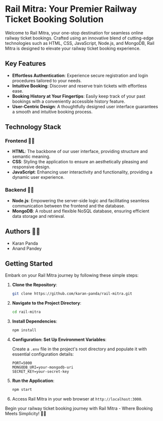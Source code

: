 # Rail Mitra: Your Premier Railway Ticket Booking Solution

Welcome to Rail Mitra, your one-stop destination for seamless online railway ticket bookings. Crafted using an innovative blend of cutting-edge technologies such as HTML, CSS, JavaScript, Node.js, and MongoDB, Rail Mitra is designed to elevate your railway ticket booking experience.

## Key Features

- **Effortless Authentication**: Experience secure registration and login procedures tailored to your needs.
- **Intuitive Booking**: Discover and reserve train tickets with effortless ease.
- **Booking History at Your Fingertips**: Easily keep track of your past bookings with a conveniently accessible history feature.
- **User-Centric Design**: A thoughtfully designed user interface guarantees a smooth and intuitive booking process.

## Technology Stack

### Frontend 👨‍💻

- **HTML**: The backbone of our user interface, providing structure and semantic meaning.
- **CSS**: Styling the application to ensure an aesthetically pleasing and responsive design.
- **JavaScript**: Enhancing user interactivity and functionality, providing a dynamic user experience.

### Backend 👨‍💻

- **Node.js**: Empowering the server-side logic and facilitating seamless communication between the frontend and the database.
- **MongoDB**: A robust and flexible NoSQL database, ensuring efficient data storage and retrieval.

## Authors 👨‍💻
- Karan Panda
- Anand Pandey

## Getting Started

Embark on your Rail Mitra journey by following these simple steps:

1. **Clone the Repository**:

   ```bash
   git clone https://github.com/karan-panda/rail-mitra.git
   ```

2. **Navigate to the Project Directory**:

   ```bash
   cd rail-mitra
   ```

3. **Install Dependencies**:

   ```bash
   npm install
   ```

4. **Configuration: Set Up Environment Variables**:

   Create a `.env` file in the project's root directory and populate it with essential configuration details:

   ```env
   PORT=5000
   MONGODB_URI=your-mongodb-uri
   SECRET_KEY=your-secret-key
   ```

5. **Run the Application**:

   ```bash
   npm start
   ```

6. Access Rail Mitra in your web browser at `http://localhost:3000`.



Begin your railway ticket booking journey with Rail Mitra - Where Booking Meets Simplicity! 🚆🎫
